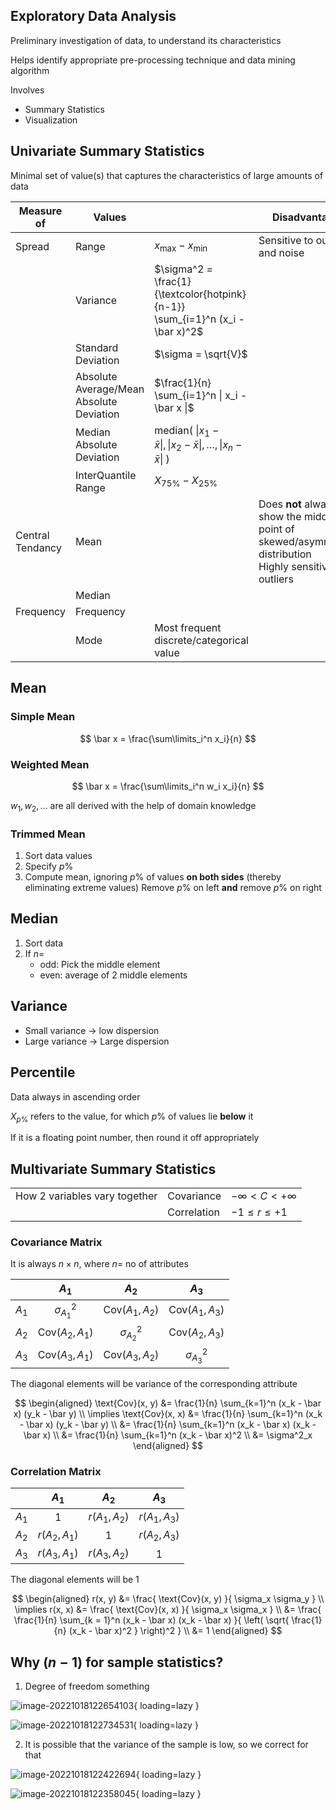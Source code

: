 ## Exploratory Data Analysis

Preliminary investigation of data, to understand its characteristics

Helps identify appropriate pre-processing technique and data mining algorithm

Involves

- Summary Statistics
- Visualization

## Univariate Summary Statistics

Minimal set of value(s) that captures the characteristics of large amounts of data

| Measure of       | Values                                   |                                                              | Disadvantage                                                 |
| ---------------- | ---------------------------------------- | ------------------------------------------------------------ | ------------------------------------------------------------ |
| Spread           | Range                                    | $x_\text{max} - x_\text{min}$                                | Sensitive to outliers and noise                              |
|                  | Variance                                 | $\sigma^2 = \frac{1}{\textcolor{hotpink}{n-1}} \sum_{i=1}^n (x_i - \bar x)^2$ |                                                              |
|                  | Standard Deviation                       | $\sigma = \sqrt{V}$                                          |                                                              |
|                  | Absolute Average/Mean Absolute Deviation | $\frac{1}{n} \sum_{i=1}^n \| x_i - \bar x \|$                    |                                                              |
|                  | Median Absolute Deviation                | $\text{median}( \ \| x_1 - \bar x \|, \| x_2 - \bar x \|, \dots, \| x_n - \bar x \| \ )$ |                                                              |
|                  | InterQuantile Range                      | $X_{75 \%} - X_{25 \%}$                                      |                                                              |
| Central Tendancy | Mean                                     |                                                              | Does **not** always show the middle point of skewed/asymmetric distribution<br />Highly sensitive by outliers |
|                  | Median                                   |                                                              |                                                              |
| Frequency        | Frequency                                |                                                              |                                                              |
|                  | Mode                                     | Most frequent discrete/categorical value                     |                                                              |

## Mean

### Simple Mean

$$
\bar x = \frac{\sum\limits_i^n x_i}{n}
$$

### Weighted Mean

$$
\bar x =
\frac{\sum\limits_i^n w_i x_i}{n}
$$

$w_1, w_2, \dots$ are all derived with the help of domain knowledge

### Trimmed Mean

1. Sort data values
2. Specify $p \%$ 
3. Compute mean, ignoring $p \%$ of values **on both sides** (thereby eliminating extreme values)
   Remove $p \%$ on left **and** remove $p \%$ on right

## Median

1. Sort data
2. If $n=$
     - odd: Pick the middle element
     - even: average of 2 middle elements

## Variance

- Small variance $\to$ low dispersion
- Large variance $\to$ Large dispersion

## Percentile

Data always in ascending order

$X_{p \%}$ refers to the value, for which $p \%$ of values lie **below** it

If it is a floating point number, then round it off appropriately

## Multivariate Summary Statistics

|                               |             |                         |
| ----------------------------- | ----------- | ----------------------- |
| How 2 variables vary together | Covariance  | $-\infty < C < +\infty$ |
|                               | Correlation | $-1 \le r \le +1$       |

### Covariance Matrix

It is always $n \times n$, where $n =$ no of attributes

|       |         $A_1$          |         $A_2$          |         $A_3$          |
| :---: | :--------------------: | :--------------------: | :--------------------: |
| $A_1$ |    $\sigma^2_{A_1}$    | $\text{Cov}(A_1, A_2)$ | $\text{Cov}(A_1, A_3)$ |
| $A_2$ | $\text{Cov}(A_2, A_1)$ |    $\sigma^2_{A_2}$    | $\text{Cov}(A_2, A_3)$ |
| $A_3$ | $\text{Cov}(A_3, A_1)$ | $\text{Cov}(A_3, A_2)$ |    $\sigma^2_{A_3}$    |

The diagonal elements will be variance of the corresponding attribute

$$
\begin{aligned}
\text{Cov}(x, y)
&= \frac{1}{n} \sum_{k=1}^n (x_k - \bar x) (y_k - \bar y) \\
\implies \text{Cov}(x, x)
&= \frac{1}{n} \sum_{k=1}^n (x_k - \bar x) (y_k - \bar y) \\
&= \frac{1}{n} \sum_{k=1}^n (x_k - \bar x) (x_k - \bar x) \\
&= \frac{1}{n} \sum_{k=1}^n (x_k - \bar x)^2 \\
&= \sigma^2_x
\end{aligned}
$$

### Correlation Matrix

|       |     $A_1$     |     $A_2$     |     $A_3$     |
| :---: | :-----------: | :-----------: | :-----------: |
| $A_1$ |      $1$      | $r(A_1, A_2)$ | $r(A_1, A_3)$ |
| $A_2$ | $r(A_2, A_1)$ |      $1$      | $r(A_2, A_3)$ |
| $A_3$ | $r(A_3, A_1)$ | $r(A_3, A_2)$ |      $1$      |

The diagonal elements will be 1

$$
\begin{aligned}
r(x, y)
&= \frac{
\text{Cov}(x, y)
}{
\sigma_x \sigma_y
} \\
\implies
r(x, x)
&= \frac{
\text{Cov}(x, x)
}{
\sigma_x \sigma_x
} \\
&= \frac{
\frac{1}{n} \sum_{k = 1}^n (x_k - \bar x) (x_k - \bar x)
}{
\left(
\sqrt{ \frac{1}{n} (x_k - \bar x)^2 }
\right)^2
} \\
&= 1
\end{aligned}
$$

## Why $(n-1)$ for sample statistics?

1. Degree of freedom something

![image-20221018122654103](assets//image-20221018122654103.png){ loading=lazy }

![image-20221018122734531](assets//image-20221018122734531.png){ loading=lazy }

2. It is possible that the variance of the sample is low, so we correct for that

![image-20221018122422694](assets//image-20221018122422694.png){ loading=lazy }

![image-20221018122358045](assets//image-20221018122358045.png){ loading=lazy }

